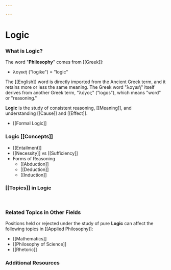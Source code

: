 ```yaml
---

---
```


# Logic

### **What is Logic?**

The word "**Philosophy**" comes
from [[Greek]]:

-   λογική ("logike") = "logic"

The [[English]] word
is directly imported from the Ancient Greek term, and it retains more or
less the same meaning. The Greek word "λογική" itself derives from
another Greek term, "λόγος" ("logos"), which means "word" or
"reasoning."

**Logic** is the study of consistent
reasoning, [[Meaning]],
and
understanding [[Cause]] and [[Effect]].

-   [[Formal Logic]]

### Logic [[Concepts]]

-   [[Entailment]]
-   [[Necessity]] vs [[Sufficiency]]
-   Forms of Reasoning
    -   [[Abduction]]
    -   [[Deduction]]
    -   [[Induction]]

### [[Topics]] in Logic

 

### Related Topics in Other Fields

Positions held or rejected under the study of pure **Logic** can affect
the following topics
in [[Applied Philosophy]]:

-   [[Mathematics]]
-   [[Philosophy of Science]]
-   [[Rhetoric]]

### Additional Resources

 
